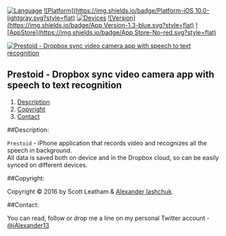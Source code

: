 [![Language](https://img.shields.io/badge/Swift-3.0-orange.svg?style=flat)](#)
[![Platform](https://img.shields.io/badge/Platform-iOS 10.0-lightgray.svg?style=flat)](#)
[![Devices](https://img.shields.io/badge/Devices-iPhone-DAA522.svg?style=flat)](#)
[![Version](https://img.shields.io/badge/App Version-1.3-blue.svg?style=flat)](#)
[![AppStore](https://img.shields.io/badge/App Store-No-red.svg?style=flat)](#)

[![Prestoid - Dropbox sync video camera app with speech to text recognition](https://raw.githubusercontent.com/iAlexander/Prestoid/master/Header.jpg)](https://ialexander.me/2gCl2op)

## Prestoid - Dropbox sync video camera app with speech to text recognition
1. [Description](#description)
2. [Copyright](#copyright)
3. [Contact](#contact)

##<a name="description">Description:</a>

```Prestoid``` - iPhone application that records video and recognizes all the speech in background.  
 All data is saved both on device and in the Dropbox cloud, so can be easily synced on different devices.

##<a name="copyright">Copyright:</a>

Copyright © 2016 by Scott Leatham & <a href="https://iashchuk.com">Alexander Iashchuk</a>.

##<a name="contact">Contact:</a>

You can read, follow or drop me a line on my personal Twitter account - [@iAlexander13](https://twitter.com/iAlexander13)
